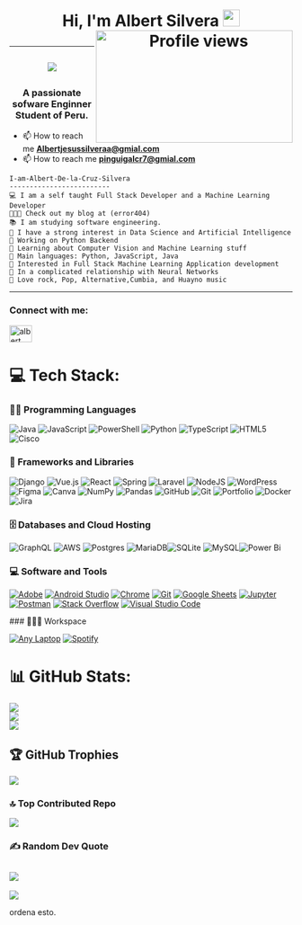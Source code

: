 <h1 align="center">Hi, I'm Albert Silvera  <img src="https://media.giphy.com/media/hvRJCLFzcasrR4ia7z/giphy.gif" width="30">
<img src="https://i.giphy.com/media/v1.Y2lkPTc5MGI3NjExN29weDEydGRrbndkbHRoaGhheGcyY3piZTkzb2Q2M2poYjF1Y281dCZlcD12MV9pbnRlcm5hbF9naWZfYnlfaWQmY3Q9Zw/26gsxhsA2fLHg5yQE/giphy.gif" alt="Profile views" style="width: 350px; height: 200px; object-fit: cover;" align='right'/>
<a href="https://github.com/Albertsilveraa"></a>
<hr>
   <p align="center">
  <a href="https://github.com/DenverCoder1/readme-typing-svg"><img src="https://readme-typing-svg.herokuapp.com?lines=portafolio.com;Software+Engineer+Student;Full+Stack+Web+Developer;Artificial+Intelligence;DS%20|%20AI%20|%20ML%20Enthusiastic;Always%20learning%20new%20things&center=true&width=380&height=45"></a>
</p>
</h1>
<h3 align="center">A passionate sofware Enginner Student of Peru.</h3>

- 📫 How to reach me **Albertjesussilveraa@gmial.com**
- 📫 How to reach me **pinguigalcr7@gmial.com**


```
I-am-Albert-De-la-Cruz-Silvera
-------------------------
💻 I am a self taught Full Stack Developer and a Machine Learning Developer
👨🏽‍💻 Check out my blog at (error404)
📚 I am studying software engineering.
📝 I have a strong interest in Data Science and Artificial Intelligence
🔭 Working on Python Backend
🌱 Learning about Computer Vision and Machine Learning stuff
🌟 Main languages: Python, JavaScript, Java
🚩 Interested in Full Stack Machine Learning Application development
💖 In a complicated relationship with Neural Networks
🎵 Love rock, Pop, Alternative,Cumbia, and Huayno music
```
<hr>
<h3 align="left">Connect with me:</h3>
<p align="left">
<a href="www.linkedin.com/in/albert-jesus-de-la-cruz-silvera-4a49a6205" target="blank"><img align="center" src="https://raw.githubusercontent.com/rahuldkjain/github-profile-readme-generator/master/src/images/icons/Social/linked-in-alt.svg" alt="albert de la cruz silve" height="30" width="40" /></a>
</p>



# 💻 Tech Stack:
### 👨‍💻 Programming Languages
![Java](https://img.shields.io/badge/java-%23ED8B00.svg?style=for-the-badge&logo=openjdk&logoColor=white) ![JavaScript](https://img.shields.io/badge/javascript-%23323330.svg?style=for-the-badge&logo=javascript&logoColor=%23F7DF1E) ![PowerShell](https://img.shields.io/badge/PowerShell-%235391FE.svg?style=for-the-badge&logo=powershell&logoColor=white) ![Python](https://img.shields.io/badge/python-3670A0?style=for-the-badge&logo=python&logoColor=ffdd54) ![TypeScript](https://img.shields.io/badge/typescript-%23007ACC.svg?style=for-the-badge&logo=typescript&logoColor=white) ![HTML5](https://img.shields.io/badge/html5-%23E34F26.svg?style=for-the-badge&logo=html5&logoColor=white) ![Cisco](https://img.shields.io/badge/cisco-%23049fd9.svg?style=for-the-badge&logo=cisco&logoColor=black)
  
### 🧰 Frameworks and Libraries
 ![Django](https://img.shields.io/badge/django-%23092E20.svg?style=for-the-badge&logo=django&logoColor=white) ![Vue.js](https://img.shields.io/badge/vue.js-%2335495e.svg?style=for-the-badge&logo=vuedotjs&logoColor=%234FC08D) ![React](https://img.shields.io/badge/react-%2320232a.svg?style=for-the-badge&logo=react&logoColor=%2361DAFB) ![Spring](https://img.shields.io/badge/spring-%236DB33F.svg?style=for-the-badge&logo=spring&logoColor=white) ![Laravel](https://img.shields.io/badge/laravel-%23FF2D20.svg?style=for-the-badge&logo=laravel&logoColor=white) ![NodeJS](https://img.shields.io/badge/node.js-6DA55F?style=for-the-badge&logo=node.js&logoColor=white) ![WordPress](https://img.shields.io/badge/WordPress-%23117AC9.svg?style=for-the-badge&logo=WordPress&logoColor=white)   ![Figma](https://img.shields.io/badge/figma-%23F24E1E.svg?style=for-the-badge&logo=figma&logoColor=white) ![Canva](https://img.shields.io/badge/Canva-%2300C4CC.svg?style=for-the-badge&logo=Canva&logoColor=white) ![NumPy](https://img.shields.io/badge/numpy-%23013243.svg?style=for-the-badge&logo=numpy&logoColor=white) ![Pandas](https://img.shields.io/badge/pandas-%23150458.svg?style=for-the-badge&logo=pandas&logoColor=white) ![GitHub](https://img.shields.io/badge/github-%23121011.svg?style=for-the-badge&logo=github&logoColor=white) ![Git](https://img.shields.io/badge/git-%23F05033.svg?style=for-the-badge&logo=git&logoColor=white) ![Portfolio](https://img.shields.io/badge/Portfolio-%23000000.svg?style=for-the-badge&logo=firefox&logoColor=#FF7139)  ![Docker](https://img.shields.io/badge/docker-%230db7ed.svg?style=for-the-badge&logo=docker&logoColor=white) ![Jira](https://img.shields.io/badge/jira-%230A0FFF.svg?style=for-the-badge&logo=jira&logoColor=white)
### 🗄️ Databases and Cloud Hosting
![GraphQL](https://img.shields.io/badge/-GraphQL-E10098?style=for-the-badge&logo=graphql&logoColor=white) ![AWS](https://img.shields.io/badge/AWS-%23FF9900.svg?style=for-the-badge&logo=amazon-aws&logoColor=white) ![Postgres](https://img.shields.io/badge/postgres-%23316192.svg?style=for-the-badge&logo=postgresql&logoColor=white) ![MariaDB](https://img.shields.io/badge/MariaDB-003545?style=for-the-badge&logo=mariadb&logoColor=white)![SQLite](https://img.shields.io/badge/sqlite-%2307405e.svg?style=for-the-badge&logo=sqlite&logoColor=white) ![MySQL](https://img.shields.io/badge/mysql-4479A1.svg?style=for-the-badge&logo=mysql&logoColor=white)![Power Bi](https://img.shields.io/badge/power_bi-F2C811?style=for-the-badge&logo=powerbi&logoColor=black)
### 💻 Software and Tools
<p>
    <a href="#"><img alt="Adobe" src="https://img.shields.io/badge/Adobe%20-%23FF0000.svg?logo=adobe&logoColor=white"></a>
    <a href="#"><img alt="Android Studio" src="https://img.shields.io/badge/Android%20Studio-008678.svg?logo=android-studio&logoColor=white"></a>
    <a href="#"><img alt="Chrome" src="https://img.shields.io/badge/Chrome-3DDC84?logo=google-chrome&logoColor=white"></a>
    <a href="#"><img alt="Git" src="https://img.shields.io/badge/Git%20-%23F05033.svg?logo=git&logoColor=white"></a>
    <a href="#"><img alt="Google Sheets" src="https://img.shields.io/badge/Google%20Sheets%20-%2334A853.svg?logo=google%20sheets&logoColor=white"></a>
    <a href="#"><img alt="Jupyter" src="https://img.shields.io/badge/Jupyter%20-%23F37626.svg?logo=Jupyter&logoColor=white"></a>
    <a href="#"><img alt="Postman" src="https://img.shields.io/badge/Postman-FF6C37?logo=postman&logoColor=white"></a>
    <a href="#"><img alt="Stack Overflow" src="https://img.shields.io/badge/-Stack%20Overflow-FE7A16?logo=stack-overflow&logoColor=white"></a>
    <a href="#"><img alt="Visual Studio Code" src="https://img.shields.io/badge/Visual%20Studio%20Code-0078d7.svg?logo=visual-studio-code&logoColor=white"></a>
</p>
### 👨🏽‍💻 Workspace
<p>
    <a href="#"><img alt="Any Laptop" src="https://img.shields.io/badge/Apple-MacBook_Air_2020-999999?style=for-the-badge&logo=apple&logoColor=white"></a>
    <a href="#"><img alt="Spotify" src="https://img.shields.io/badge/Spotify-1ED760?&style=for-the-badge&logo=spotify&logoColor=white"></a>
    
</p>

# 📊 GitHub Stats:
![](https://github-readme-stats.vercel.app/api?username=Albertsilveraa&theme=dark&hide_border=false&include_all_commits=true&count_private=true)<br/>
![](https://github-readme-streak-stats.herokuapp.com/?user=Albertsilveraa&theme=dark&hide_border=false)<br/>
![](https://github-readme-stats.vercel.app/api/top-langs/?username=Albertsilveraa&theme=dark&hide_border=false&include_all_commits=true&count_private=true&layout=compact)

## 🏆 GitHub Trophies
![](https://github-profile-trophy.vercel.app/?username=Albertsilveraa&theme=gruvbox&no-frame=true&no-bg=true&margin-w=4)

### 🔝 Top Contributed Repo
![](https://github-contributor-stats.vercel.app/api?username=Albertsilveraa&limit=5&theme=dark&combine_all_yearly_contributions=true)

### ✍️ Random Dev Quote
![](https://quotes-github-readme.vercel.app/api?type=horizontal&theme=radical)
---
[![](https://visitcount.itsvg.in/api?id=Albertsilveraa&icon=3&color=0)](https://visitcount.itsvg.in)

<!-- Proudly created with GPRM ( https://gprm.itsvg.in ) -->
ordena esto. 
